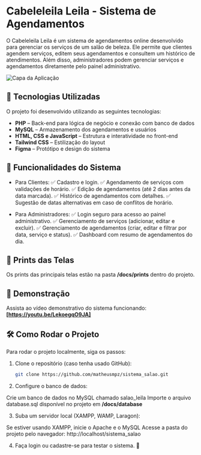 # Cabeleleila Leila - Sistema de Agendamentos

O Cabeleleila Leila é um sistema de agendamentos online desenvolvido para gerenciar os serviços de um salão de beleza. Ele permite que clientes agendem serviços, editem seus agendamentos e consultem um histórico de atendimentos. Além disso, administradores podem gerenciar serviços e agendamentos diretamente pelo painel administrativo.

![Capa da Aplicação](public/img/imagem-salao.png)

## 🚀 Tecnologias Utilizadas

O projeto foi desenvolvido utilizando as seguintes tecnologias:

- **PHP** – Back-end para lógica de negócio e conexão com banco de dados  
- **MySQL** – Armazenamento dos agendamentos e usuários  
- **HTML, CSS e JavaScript** – Estrutura e interatividade no front-end  
- **Tailwind CSS** – Estilização do layout  
- **Figma** – Protótipo e design do sistema  

## 🎨 Funcionalidades do Sistema

- Para Clientes:
✅ Cadastro e login.
✅ Agendamento de serviços com validações de horário.
✅ Edição de agendamentos (até 2 dias antes da data marcada).
✅ Histórico de agendamentos com detalhes.
✅ Sugestão de datas alternativas em caso de conflitos de horário.

- Para Administradores:
✅ Login seguro para acesso ao painel administrativo.
✅ Gerenciamento de serviços (adicionar, editar e excluir).
✅ Gerenciamento de agendamentos (criar, editar e filtrar por data, serviço e status).
✅ Dashboard com resumo de agendamentos do dia. 

## 📸 Prints das Telas

Os prints das principais telas estão na pasta **/docs/prints** dentro do projeto.

## 🎥 Demonstração

Assista ao vídeo demonstrativo do sistema funcionando: **[https://youtu.be/LekoegqO9JA]**  

## 🛠 Como Rodar o Projeto

Para rodar o projeto localmente, siga os passos:

1. Clone o repositório (caso tenha usado GitHub):
   ```bash
   git clone https://github.com/matheusmpz/sistema_salao.git

2. Configure o banco de dados:

Crie um banco de dados no MySQL chamado salao_leila
Importe o arquivo database.sql disponível no projeto em **/docs/database**

3. Suba um servidor local (XAMPP, WAMP, Laragon):

Se estiver usando XAMPP, inicie o Apache e o MySQL
Acesse a pasta do projeto pelo navegador:
    http://localhost/sistema_salao

4. Faça login ou cadastre-se para testar o sistema. 🚀    
